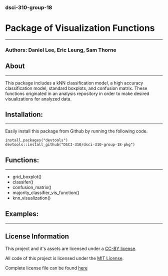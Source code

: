 ### dsci-310-group-18

# Package of Visualization Functions
---

### Authors: Daniel Lee, Eric Leung, Sam Thorne

## About
---

This package includes a kNN classification model, a high accuracy classification model, standard boxplots, and 
confusion matrix. These functions originated in an analysis repository in order to make desired visualizations
for analyzed data.

## Installation:
---
Easily install this package from Github by running the following code.
```
install.packages("devtools")
devtools::install_github("DSCI-310/dsci-310-group-18-pkg")
```

## Functions:
---
- grid_boxplot()
- classifer()
- confusion_matrix()
- majority_classifier_vis_function()
- knn_visualization()

## Examples:
---



## License Information

This project and it's assets are licensed under a [CC-BY license](https://creativecommons.org/licenses/by-nc-nd/4.0/legalcode).

All code of this project is licensed under the [MIT License](https://opensource.org/license/mit/).

Complete license file can be found [here](LICENSE.md)
